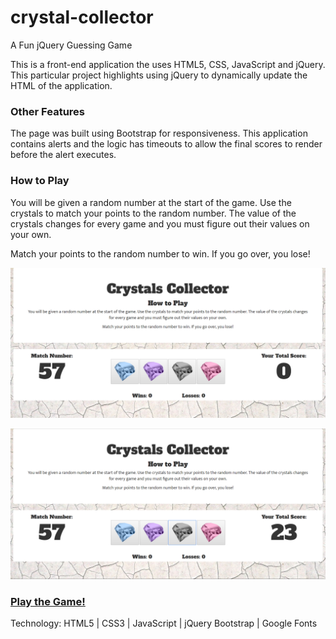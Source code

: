 # crystal-collector
A Fun jQuery Guessing Game

This is a front-end application the uses HTML5, CSS, JavaScript and jQuery. This particular project highlights using jQuery to dynamically update the HTML of the application.

### Other Features
The page was built using Bootstrap for responsiveness.
This application contains alerts and the logic has timeouts to allow the final scores to render before the alert executes.

### How to Play
You will be given a random number at the start of the game. Use the crystals to match your points to the random number. The value of the crystals changes for every game and you must figure out their values on your own.

Match your points to the random number to win. If you go over, you lose!

![alt text](assets/images/crystal-collector-1.PNG "Image 1")


![alt text](assets/images/crystal-collector-2.PNG "Crystals Collector 2")

### [Play the Game!](https://risaco.github.io/crystal-collector/)

Technology:
HTML5 | CSS3 | JavaScript | jQuery
Bootstrap | Google Fonts
